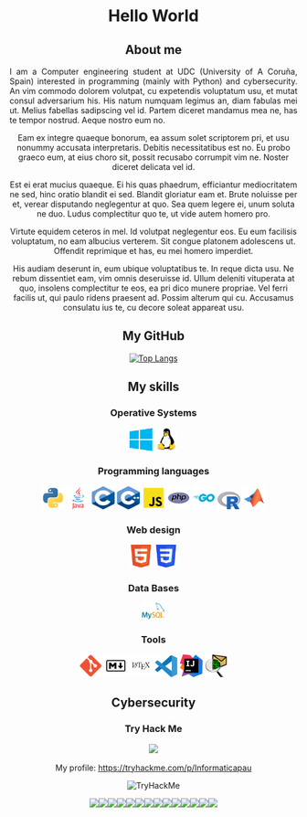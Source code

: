 <div id="content" align="center">

# Hello World

## About me

<p align="left" style="text-align:justify;">
I am a Computer engineering student at UDC (University of A Coruña, Spain) interested in programming (mainly with Python) and cybersecurity. An vim commodo dolorem volutpat, cu expetendis voluptatum usu, et mutat consul adversarium his. His natum numquam legimus an, diam fabulas mei ut. Melius fabellas sadipscing vel id. Partem diceret mandamus mea ne, has te tempor nostrud. Aeque nostro eum no.

Eam ex integre quaeque bonorum, ea assum solet scriptorem pri, et usu nonummy accusata interpretaris. Debitis necessitatibus est no. Eu probo graeco eum, at eius choro sit, possit recusabo corrumpit vim ne. Noster diceret delicata vel id.

Est ei erat mucius quaeque. Ei his quas phaedrum, efficiantur mediocritatem ne sed, hinc oratio blandit ei sed. Blandit gloriatur eam et. Brute noluisse per et, verear disputando neglegentur at quo. Sea quem legere ei, unum soluta ne duo. Ludus complectitur quo te, ut vide autem homero pro.

Virtute equidem ceteros in mel. Id volutpat neglegentur eos. Eu eum facilisis voluptatum, no eam albucius verterem. Sit congue platonem adolescens ut. Offendit reprimique et has, eu mei homero imperdiet.

His audiam deserunt in, eum ubique voluptatibus te. In reque dicta usu. Ne rebum dissentiet eam, vim omnis deseruisse id. Ullum deleniti vituperata at quo, insolens complectitur te eos, ea pri dico munere propriae. Vel ferri facilis ut, qui paulo ridens praesent ad. Possim alterum qui cu. Accusamus consulatu ius te, cu decore soleat appareat usu.
</p>
  
## My GitHub

[![Top Langs](https://github-readme-stats.vercel.app/api/top-langs/?username=danielfeitopin&theme=dark)](https://github.com/danielfeitopin)

## My skills

### Operative Systems

[<img src="./img/Logo Windows.svg" style="width:40px;max-height:40px;" />][Windows]
[<img src="./img/Logo Linux.svg" style="width:40px;max-height:40px;" />][Linux]

### Programming languages

[<img src="./img/Logo Python.svg" style="width:40px;max-height:40px;" />][Python]
[<img src="./img/Logo Java.svg" style="width:40px;max-height:40px;" />][Java]
[<img src="./img/Logo C.svg" style="width:40px;max-height:40px;" />][Programming languages]
[<img src="./img/Logo Cpp.svg" style="width:40px;;max-height:40px;" />][Programming languages]
[<img src="./img/Logo JS.svg" style="width:40px;max-height:40px;" />][Programming languages]
[<img src="./img/Logo PHP.svg" style="width:40px;max-height:40px;" />][PHP]
[<img src="./img/Logo Go.svg" style="width:40px;max-height:40px;" />][Go]
[<img src="./img/Logo R.svg" style="width:40px;max-height:40px;" />][R]
[<img src="./img/Logo MATLAB.svg" style="width:40px;max-height:40px;" />][MATLAB]

### Web design

[<img src="./img/Logo HTML5.svg" style="width:40px;max-heigth:40px;" />][Web design]
[<img src="./img/Logo CSS3.svg" style="width:40px;max-height:40px;" />][Web design]

### Data Bases

[<img src="./img/Logo MySQL.svg" style="width:40px;max-height:40px;" />][MySQL]

### Tools

[<img src="./img/Logo Git.svg" style="width:40px;max-height:40px;" />][Git]
[<img src="./img/Logo Markdown.svg" style="width:40px;max-height:40px;" />][Tools]
[<img src="./img/Logo LaTeX.svg" style="width:40px;max-height:40px;" />][LaTeX]
[<img src="./img/Logo VS Code.svg" style="width:40px;max-height:40px;" />][VS Code]
[<img src="./img/Logo Idea.svg" style="width:40px;max-height:40px;" />][Idea]
[<img src="./img/Logo Cisco Packet Tracer.png" style="width:40px;max-height:40px;" />][Cisco Packet Tracer]

<!-- LINKS -->
[Programming languages]: #programming-languages
[Web design]: #web-design
[Tools]: #tools

[Cisco Packet Tracer]: https://www.netacad.com/courses/packet-tracer
[Git]: https://git-scm.com/
[Go]: https://golang.org/
[Idea]: https://www.jetbrains.com/idea/
[Java]: https://www.java.com/
[LaTeX]: https://www.latex-project.org/
[Linux]: https://www.linux.org/
[MATLAB]: https://www.mathworks.com/
[MySQL]: https://www.mysql.com/
[PHP]: https://www.php.net/
[Python]: https://www.python.org/
[R]: https://www.r-project.org/
[VS Code]: https://code.visualstudio.com/
[Windows]: https://www.microsoft.com/

## Cybersecurity

### Try Hack Me

[<img src="https://assets.tryhackme.com/img/logo/tryhackme_logo_full.svg" style="width:80px;max-height:80px;" />][Try Hack Me]

My profile: <https://tryhackme.com/p/Informaticapau>

<img src="https://tryhackme-badges.s3.amazonaws.com/Informaticapau.png" alt="TryHackMe">

<img src="https://tryhackme.com/img/badges/hashcracker.svg" style="width:40px;max-heigth:40px;" /><img src="https://tryhackme.com/img/badges/ohsint.svg" style="width:40px;max-heigth:40px;" /><img src="https://tryhackme.com/img/badges/linux.svg" style="width:40px;max-heigth:40px;" /><img src="https://tryhackme.com/img/badges/metasploit.svg" style="width:40px;max-heigth:40px;" /><img src="https://tryhackme.com/img/badges/ice.svg" style="width:40px;max-heigth:40px;" /><img src="https://tryhackme.com/img/badges/blue.svg" style="width:40px;max-heigth:40px;" /><img src="https://tryhackme.com/img/badges/webbed.svg" style="width:40px;max-heigth:40px;" /><img src="https://tryhackme.com/img/badges/linuxprivesc.svg" style="width:40px;max-heigth:40px;" /><img src="https://tryhackme.com/img/badges/owasptop10.svg" style="width:40px;max-heigth:40px;" /><img src="https://tryhackme.com/img/badges/howthewebworks.svg" style="width:40px;max-heigth:40px;" /><img src="https://tryhackme.com/img/badges/networkfundamentals.svg" style="width:40px;max-heigth:40px;" /><img src="https://tryhackme.com/img/badges/introtooffensivesecurity.svg" style="width:40px;max-heigth:40px;" /><img src="https://tryhackme.com/img/badges/streak7.svg" style="width:40px;max-heigth:40px;" /><img src="https://tryhackme.com/img/badges/streak30.svg" style="width:40px;max-heigth:40px;" />

<!-- LINKS -->
[Try Hack Me]: https://tryhackme.com/
</div>
